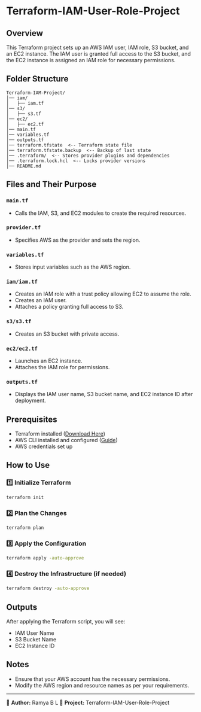 # Terraform-IAM-User-Role-Project
## Overview
This Terraform project sets up an AWS IAM user, IAM role, S3 bucket, and an EC2 instance. The IAM user is granted full access to the S3 bucket, and the EC2 instance is assigned an IAM role for necessary permissions.

## Folder Structure
```
Terraform-IAM-Project/
│── iam/
│   ├── iam.tf
│── s3/
│   ├── s3.tf
│── ec2/
│   ├── ec2.tf
│── main.tf
│── variables.tf
│── outputs.tf
│── terraform.tfstate  <-- Terraform state file
│── terraform.tfstate.backup  <-- Backup of last state
│── .terraform/  <-- Stores provider plugins and dependencies
│── .terraform.lock.hcl  <-- Locks provider versions
│── README.md
```

## Files and Their Purpose
### `main.tf`
- Calls the IAM, S3, and EC2 modules to create the required resources.

### `provider.tf`
- Specifies AWS as the provider and sets the region.

### `variables.tf`
- Stores input variables such as the AWS region.

### `iam/iam.tf`
- Creates an IAM role with a trust policy allowing EC2 to assume the role.
- Creates an IAM user.
- Attaches a policy granting full access to S3.

### `s3/s3.tf`
- Creates an S3 bucket with private access.

### `ec2/ec2.tf`
- Launches an EC2 instance.
- Attaches the IAM role for permissions.

### `outputs.tf`
- Displays the IAM user name, S3 bucket name, and EC2 instance ID after deployment.

## Prerequisites
- Terraform installed ([Download Here](https://www.terraform.io/downloads))
- AWS CLI installed and configured ([Guide](https://docs.aws.amazon.com/cli/latest/userguide/install-cliv2.html))
- AWS credentials set up

## How to Use
### 1️⃣ Initialize Terraform
```sh
terraform init
```
### 2️⃣ Plan the Changes
```sh
terraform plan
```
### 3️⃣ Apply the Configuration
```sh
terraform apply -auto-approve
```
### 4️⃣ Destroy the Infrastructure (if needed)
```sh
terraform destroy -auto-approve
```

## Outputs
After applying the Terraform script, you will see:
- IAM User Name
- S3 Bucket Name
- EC2 Instance ID

## Notes
- Ensure that your AWS account has the necessary permissions.
- Modify the AWS region and resource names as per your requirements.

---
🔹 **Author:** Ramya B L
🔹 **Project:** Terraform-IAM-User-Role-Project
